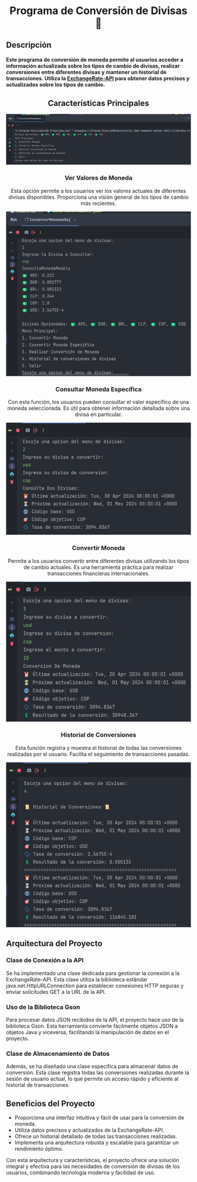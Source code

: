 <div align="center">
<h1>Programa de Conversión de Divisas 💱</h1>
</div>

<h2>

## Descripción

</h2>
<h4>

Este programa de conversión de moneda permite al usuarios acceder a información actualizada sobre los tipos de cambio de divisas, realizar conversiones entre diferentes divisas y mantener un historial de transacciones. Utiliza la <a href="https://www.exchangerate-api.com/" target="_blank" rel="noopener noreferrer">ExchangeRate-API</a> para obtener datos precisos y actualizados sobre los tipos de cambio.
</h4>

<div align="center">

## Características Principales

![Menú](Imagenes/MenuYDivisas.png)

### Ver Valores de Moneda
  
  Esta opción permite a los usuarios ver los valores actuales de diferentes divisas disponibles. Proporciona una visión general de los tipos de cambio más recientes.

![Tipos de Cambio de Moneda](Imagenes/ConsultaPrimeraOpcion.png)

### Consultar Moneda Específica

Con esta función, los usuarios pueden consultar el valor específico de una moneda seleccionada. Es útil para obtener información detallada sobre una divisa en particular.

![Convertir moneda específica](Imagenes/ConsultaDosDivisas.png)

### Convertir Moneda

Permite a los usuarios convertir entre diferentes divisas utilizando los tipos de cambio actuales. Es una herramienta práctica para realizar transacciones financieras internacionales.

![Convertir moneda](Imagenes/ResultadoConversion.png)

### Historial de Conversiones

Esta función registra y muestra el historial de todas las conversiones realizadas por el usuario. Facilita el seguimiento de transacciones pasadas.

![Historial de Conversiones](Imagenes/HistorialConversion.png)

</div>

## Arquitectura del Proyecto

### Clase de Conexión a la API

Se ha implementado una clase dedicada para gestionar la conexión a la ExchangeRate-API. Esta clase utiliza la biblioteca estándar java.net.HttpURLConnection para establecer conexiones HTTP seguras y enviar solicitudes GET a la URL de la API.

### Uso de la Biblioteca Gson

Para procesar datos JSON recibidos de la API, el proyecto hace uso de la biblioteca Gson. Esta herramienta convierte fácilmente objetos JSON a objetos Java y viceversa, facilitando la manipulación de datos en el proyecto.

### Clase de Almacenamiento de Datos

Además, se ha diseñado una clase específica para almacenar datos de conversión. Esta clase registra todas las conversiones realizadas durante la sesión de usuario actual, lo que permite un acceso rápido y eficiente al historial de transacciones.

## Beneficios del Proyecto

- Proporciona una interfaz intuitiva y fácil de usar para la conversión de moneda.
- Utiliza datos precisos y actualizados de la ExchangeRate-API.
- Ofrece un historial detallado de todas las transacciones realizadas.
- Implementa una arquitectura robusta y escalable para garantizar un rendimiento óptimo.

Con esta arquitectura y características, el proyecto ofrece una solución integral y efectiva para las necesidades de conversión de divisas de los usuarios, combinando tecnología moderna y facilidad de uso.
